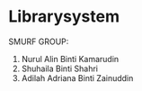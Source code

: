 # Librarysystem

SMURF GROUP:
1. Nurul Alin Binti Kamarudin
2. Shuhaila Binti Shahri
3. Adilah Adriana Binti Zainuddin
